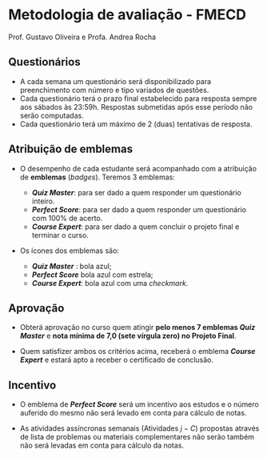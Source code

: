 # Metodologia de avaliação - FMECD

Prof. Gustavo Oliveira e Profa. Andrea Rocha

## Questionários 

- A cada semana um questionário será disponibilizado para preenchimento com número e tipo variados de questões.
- Cada questionário terá o prazo final estabelecido para resposta sempre aos sábados às 23:59h. Respostas submetidas após esse período não serão computadas. 
- Cada questionário terá um máximo de 2 (duas) tentativas de resposta.


## Atribuição de emblemas

- O desempenho de cada estudante será acompanhado com a atribuição de **emblemas** (_badges_). Teremos 3 emblemas:
	- **_Quiz Master_**: para ser dado a quem responder um questionário inteiro.
	- **_Perfect Score_**: para ser dado a quem responder um questionário com 100% de acerto.
	- **_Course Expert_**: para ser dado a quem concluir o projeto final e terminar o curso.

- Os ícones dos emblemas são: 
	- **_Quiz Master_** : bola azul;
	- **_Perfect Score_** bola azul com estrela;
	- **_Course Expert_**: bola azul com uma *checkmark*.


## Aprovação

- Obterá aprovação no curso quem atingir **pelo menos 7 emblemas _Quiz Master_** e **nota mínima de 7,0 (sete vírgula zero) no Projeto Final**. 

- Quem satisfizer ambos os critérios acima, receberá o emblema **_Course Expert_** e estará apto a receber o certificado de conclusão. 

## Incentivo

- O emblema de **_Perfect Score_** será um incentivo aos estudos e o número auferido do mesmo não será levado em conta para cálculo de notas. 

- As atividades assíncronas semanais (Atividades $j-C$) propostas através de lista de problemas ou materiais complementares não serão também não será levadas em conta para cálculo da notas.
